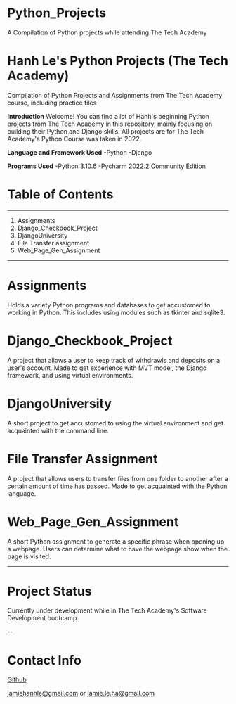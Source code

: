# Python_Projects
A Compilation of Python projects while attending The Tech Academy

# Hanh Le's Python Projects (The Tech Academy)
 Compilation of Python Projects and Assignments from The Tech Academy course, including practice files

**Introduction**
Welcome! You can find a lot of Hanh's beginning Python projects from The Tech Academy in this repository, mainly focusing on building their Python and Django skills. All projects are for The Tech Academy's Python Course was taken in 2022.  

**Language and Framework Used**
-Python
-Django

**Programs Used**
-Python 3.10.6
-Pycharm 2022.2 Community Edition

# Table of Contents
---
1. Assignments
2. Django_Checkbook_Project
3. DjangoUniversity
4. File Transfer assignment
5. Web_Page_Gen_Assignment


---

# Assignments
Holds a variety Python programs and databases to get accustomed to working in Python. This includes using modules such as tkinter and sqlite3.

# Django_Checkbook_Project
A project that allows a user to keep track of withdrawls and deposits on a user's account. Made to get experience with MVT model, the Django framework, and using virtual environments.

# DjangoUniversity
A short project to get accustomed to using the virtual environment and get acquainted with the command line.

# File Transfer Assignment
A project that allows users to transfer files from one folder to another after a certain amount of time has passed. Made to get acquainted with the Python language.

# Web_Page_Gen_Assignment
A short Python assignment to generate a specific phrase when opening up a webpage. Users can determine what to have the webpage show when the page is visited.

---

# Project Status
Currently under development while in The Tech Academy's Software Development bootcamp.

--

# Contact Info
[Github](https://github.com/LeHanhJ)

jamiehanhle@gmail.com or jamie.le.ha@gmail.com
